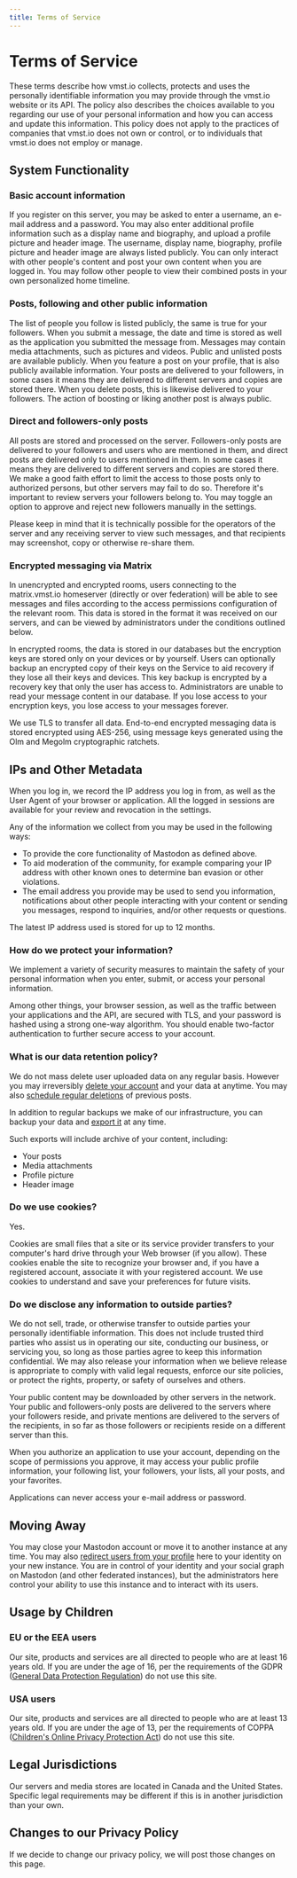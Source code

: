 ```yaml
---
title: Terms of Service
---
```


# Terms of Service

These terms describe how vmst.io collects, protects and uses the personally identifiable information you may provide through the vmst.io website or its API.
The policy also describes the choices available to you regarding our use of your personal information and how you can access and update this information.
This policy does not apply to the practices of companies that vmst.io does not own or control, or to individuals that vmst.io does not employ or manage.

## System Functionality

### Basic account information

If you register on this server, you may be asked to enter a username, an e-mail address and a password.
You may also enter additional profile information such as a display name and biography, and upload a profile picture and header image.
The username, display name, biography, profile picture and header image are always listed publicly.
You can only interact with other people's content and post your own content when you are logged in.
You may follow other people to view their combined posts in your own personalized home timeline.

### Posts, following and other public information

The list of people you follow is listed publicly, the same is true for your followers.
When you submit a message, the date and time is stored as well as the application you submitted the message from.
Messages may contain media attachments, such as pictures and videos.
Public and unlisted posts are available publicly.
When you feature a post on your profile, that is also publicly available information.
Your posts are delivered to your followers, in some cases it means they are delivered to different servers and copies are stored there.
When you delete posts, this is likewise delivered to your followers.
The action of boosting or liking another post is always public.

### Direct and followers-only posts

All posts are stored and processed on the server.
Followers-only posts are delivered to your followers and users who are mentioned in them, and direct posts are delivered only to users mentioned in them.
In some cases it means they are delivered to different servers and copies are stored there.
We make a good faith effort to limit the access to those posts only to authorized persons, but other servers may fail to do so.
Therefore it's important to review servers your followers belong to.
You may toggle an option to approve and reject new followers manually in the settings.

Please keep in mind that it is technically possible for the operators of the server and any receiving server to view such messages, and that recipients may screenshot, copy or otherwise re-share them.

### Encrypted messaging via Matrix

In unencrypted and encrypted rooms, users connecting to the matrix.vmst.io homeserver (directly or over federation) will be able to see messages and files according to the access permissions configuration of the relevant room.
This data is stored in the format it was received on our servers, and can be viewed by administrators under the conditions outlined below.

In encrypted rooms, the data is stored in our databases but the encryption keys are stored only on your devices or by yourself.
Users can optionally backup an encrypted copy of their keys on the Service to aid recovery if they lose all their keys and devices.
This key backup is encrypted by a recovery key that only the user has access to.
Administrators are unable to read your message content in our database.
If you lose access to your encryption keys, you lose access to your messages forever.

We use TLS to transfer all data.
End-to-end encrypted messaging data is stored encrypted using AES-256, using message keys generated using the Olm and Megolm cryptographic ratchets.

## IPs and Other Metadata

When you log in, we record the IP address you log in from, as well as the User Agent of your browser or application.
All the logged in sessions are available for your review and revocation in the settings.

Any of the information we collect from you may be used in the following ways:

* To provide the core functionality of Mastodon as defined above.
* To aid moderation of the community, for example comparing your IP address with other known ones to determine ban evasion or other violations.
* The email address you provide may be used to send you information, notifications about other people interacting with your content or sending you messages, respond to inquiries, and/or other requests or questions.

The latest IP address used is stored for up to 12 months.

### How do we protect your information?

We implement a variety of security measures to maintain the safety of your personal information when you enter, submit, or access your personal information.

Among other things, your browser session, as well as the traffic between your applications and the API, are secured with TLS, and your password is hashed using a strong one-way algorithm.
You should enable two-factor authentication to further secure access to your account.

### What is our data retention policy?

We do not mass delete user uploaded data on any regular basis.
However you may irreversibly [delete your account](https://docs.joinmastodon.org/user/moving/#delete) and your data at anytime.
You may also [schedule regular deletions](https://vmst.io/statuses_cleanup) of previous posts.

In addition to regular backups we make of our infrastructure, you can backup your data and [export it](https://docs.joinmastodon.org/user/moving/#export) at any time.

Such exports will include archive of your content, including:

* Your posts
* Media attachments
* Profile picture
* Header image

### Do we use cookies?

Yes.

Cookies are small files that a site or its service provider transfers to your computer's hard drive through your Web browser (if you allow).
These cookies enable the site to recognize your browser and, if you have a registered account, associate it with your registered account.
We use cookies to understand and save your preferences for future visits.

### Do we disclose any information to outside parties?

We do not sell, trade, or otherwise transfer to outside parties your personally identifiable information.
This does not include trusted third parties who assist us in operating our site, conducting our business, or servicing you, so long as those parties agree to keep this information confidential.
We may also release your information when we believe release is appropriate to comply with valid legal requests, enforce our site policies, or protect the rights, property, or safety of ourselves and others.

Your public content may be downloaded by other servers in the network.
Your public and followers-only posts are delivered to the servers where your followers reside, and private mentions are delivered to the servers of the recipients, in so far as those followers or recipients reside on a different server than this.

When you authorize an application to use your account, depending on the scope of permissions you approve, it may access your public profile information, your following list, your followers, your lists, all your posts, and your favorites.

Applications can never access your e-mail address or password.

## Moving Away

You may close your Mastodon account or move it to another instance at any time.
You may also [redirect users from your profile](https://docs.joinmastodon.org/user/moving/#migration) here to your identity on your new instance.
You are in control of your identity and your social graph on Mastodon (and other federated instances), but the administrators here control your ability to use this instance and to interact with its users.

## Usage by Children

###  EU or the EEA users

Our site, products and services are all directed to people who are at least 16 years old.
If you are under the age of 16, per the requirements of the GDPR ([General Data Protection Regulation](https://en.wikipedia.org/wiki/General_Data_Protection_Regulation)) do not use this site.

### USA users

Our site, products and services are all directed to people who are at least 13 years old. 
If you are under the age of 13, per the requirements of COPPA ([Children's Online Privacy Protection Act](https://en.wikipedia.org/wiki/Children%27s_Online_Privacy_Protection_Act)) do not use this site.

## Legal Jurisdictions

Our servers and media stores are located in Canada and the United States. Specific legal requirements may be different if this is in another jurisdiction than your own.

## Changes to our Privacy Policy

If we decide to change our privacy policy, we will post those changes on this page.
